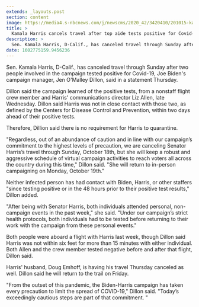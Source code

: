 ```yaml
--- 
extends: _layouts.post 
section: content 
image: https://media4.s-nbcnews.com/j/newscms/2020_42/3420410/201015-kamala-harris-al-0953_17a6d8697d6fa17eb8147ca0a4115c4b.nbcnews-fp-1200-630.jpg 
title: > 
  Kamala Harris cancels travel after top aide tests positive for Covid-19 
description: > 
  Sen. Kamala Harris, D-Calif., has canceled travel through Sunday after two people involved in the campaign tested positive for Covid-19, Joe Biden's campaign manager, Jen O'Malley Dillon, said in a statement Thursday.Dillon said the campaign learned of the positive tests, from a nonstaff flight crew member and Harris' communications director Liz Allen, late Wednesday.Dillon said Harris was not in close contact with those two, as defined by the Centers for Disease Control and Prevention, within two days ahead of their positive tests."After being with Senator Harris, both individuals attended personal, non-campaign events in the past week," she said.Both people were aboard a flight with Harris last week, though Dillon said Harris was not within six feet for more than 15 minutes with either individual. 
date: 1602775159.9456236 
--- 
```

Sen. Kamala Harris, D-Calif., has canceled travel through Sunday after two people involved in the campaign tested positive for Covid-19, Joe Biden's campaign manager, Jen O'Malley Dillon, said in a statement Thursday.

Dillon said the campaign learned of the positive tests, from a nonstaff flight crew member and Harris' communications director Liz Allen, late Wednesday. Dillon said Harris was not in close contact with those two, as defined by the Centers for Disease Control and Prevention, within two days ahead of their positive tests.

Therefore, Dillion said there is no requirement for Harris to quarantine.

"Regardless, out of an abundance of caution and in line with our campaign’s commitment to the highest levels of precaution, we are canceling Senator Harris’s travel through Sunday, October 18th, but she will keep a robust and aggressive schedule of virtual campaign activities to reach voters all across the country during this time," Dillon said. "She will return to in-person campaigning on Monday, October 19th."

Neither infected person has had contact with Biden, Harris, or other staffers "since testing positive or in the 48 hours prior to their positive test results," Dillon added.

"After being with Senator Harris, both individuals attended personal, non-campaign events in the past week," she said. "Under our campaign’s strict health protocols, both individuals had to be tested before returning to their work with the campaign from these personal events."

Both people were aboard a flight with Harris last week, though Dillon said Harris was not within six feet for more than 15 minutes with either individual. Both Allen and the crew member tested negative before and after that flight, Dillon said.

Harris' husband, Doug Emhoff, is having his travel Thursday canceled as well. Dillon said he will return to the trail on Friday.

"From the outset of this pandemic, the Biden-Harris campaign has taken every precaution to limit the spread of COVID-19," Dillon said. "Today’s exceedingly cautious steps are part of that commitment. "